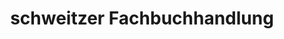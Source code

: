 ---
title: "schweitzer Fachbuchhandlung"
url: /dortmund/schweitzer-fachbuchhandlung/
shop: Bücher
---
